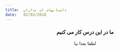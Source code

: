```yaml
---
title:  داستانهای ای نداران
date:   02/02/2018
---
```


### <center>ما در این درس کار می کنیم</center>
<center>لطفا بعدا بیا</center>